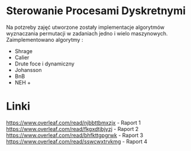 # Sterowanie Procesami Dyskretnymi

Na potzreby zajęć utworzone zostały implementacje algorytmów wyznaczania permutacji w zadaniach jedno i wielo maszynowych. Zaimplementowano algorytmy :
* Shrage
* Calier
* Drute foce i dynamiczny 
* Johansson
* BnB
* NEH +

# Linki

https://www.overleaf.com/read/njbbttbmxzjx - Raport 1
https://www.overleaf.com/read/fkgxdtjbjyzj - Raport 2
https://www.overleaf.com/read/bhfkttgpgrwk - Raport 3
https://www.overleaf.com/read/sswcwxtrvkmg - Raport 4

